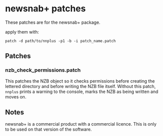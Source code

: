 # newsnab+ patches

These patches are for the newsnab+ package.

apply them with:

    patch -d path/to/nnplus -p1 -b -i patch_name.patch

## Patches

### nzb_check_permissions.patch

This patches the NZB object so it checks permissions before creating the lettered directory
and before writing the NZB file itself. Without this patch, `nnplus` prints a warning to the
console, marks the NZB as being written and moves on.

## Notes

newsnab+ is a commercial product with a commercial licence. This is only
to be used on that version of the software.
